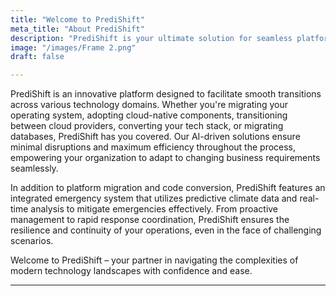```yaml
---
title: "Welcome to PrediShift"
meta_title: "About PrediShift"
description: "PrediShift is your ultimate solution for seamless platform migration, code conversion, and emergency mitigation. With advanced AI-powered tools and comprehensive strategies, PrediShift ensures swift transitions between clouds and architectures while prioritizing resilience and efficiency."
image: "/images/Frame 2.png"
draft: false

---
```

PrediShift is an innovative platform designed to facilitate smooth transitions across various technology domains. Whether you're migrating your operating system, adopting cloud-native components, transitioning between cloud providers, converting your tech stack, or migrating databases, PrediShift has you covered. Our AI-driven solutions ensure minimal disruptions and maximum efficiency throughout the process, empowering your organization to adapt to changing business requirements seamlessly.

In addition to platform migration and code conversion, PrediShift features an integrated emergency system that utilizes predictive climate data and real-time analysis to mitigate emergencies effectively. From proactive management to rapid response coordination, PrediShift ensures the resilience and continuity of your operations, even in the face of challenging scenarios.

Welcome to PrediShift – your partner in navigating the complexities of modern technology landscapes with confidence and ease.

---